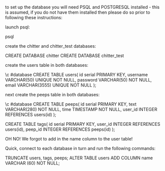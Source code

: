 to set up the database you will need PSQL and POSTGRESQL installed - this is assumed, if you do not have them installed then please do so prior to following these instructions:

launch psql:

psql 

create the chitter and chitter_test databases:

CREATE DATABASE chitter
CREATE DATABASE chitter_test

create the users table in both databases:

\c #database
CREATE TABLE users(
id serial PRIMARY KEY,
username VARCHAR(50) UNIQUE NOT NULL,
password VARCHAR(50) NOT NULL,
email VARCHAR(3555) UNIQUE NOT NULL
);

next create the peeps table in both databases:

\c #database
CREATE TABLE peeps(
id serial PRIMARY KEY,
text VARCHAR(280) NOT NULL,
time TIMESTAMP NOT NULL,
user_id INTEGER REFERENCES users(id)
);

CREATE TABLE tags(
 id serial PRIMARY KEY,
 user_id INTEGER REFERENCES users(id),
 peep_id INTEGER REFERENCES peeps(id)
  );


OH NO! We forgot to add in the name column to the user table!

Quick, connect to each database in turn and run the following commands:

TRUNCATE users, tags, peeps;
ALTER TABLE users ADD COLUMN name VARCHAR (60) NOT NULL;

